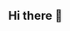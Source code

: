 ## Hi there 👋

<!--
**OliviaM333/OliviaM333** is a ✨ _special_ ✨ repository because its `README.md` (this file) appears on your GitHub profile.

Here are some ideas to get you started:

- 🔭 I’m currently working on First Year Sem Homework part 6b
- 🌱 I’m currently learning how to use GIT
- 👯 I’m looking to collaborate on a project
- 🤔 I’m looking for help with computer science
- 💬 Ask me about reading
- 📫 How to reach me: my northeastern email mero.o@northeastern.edu
- 😄 Pronouns: she/her
- ⚡ Fun fact: I like to read
-->

